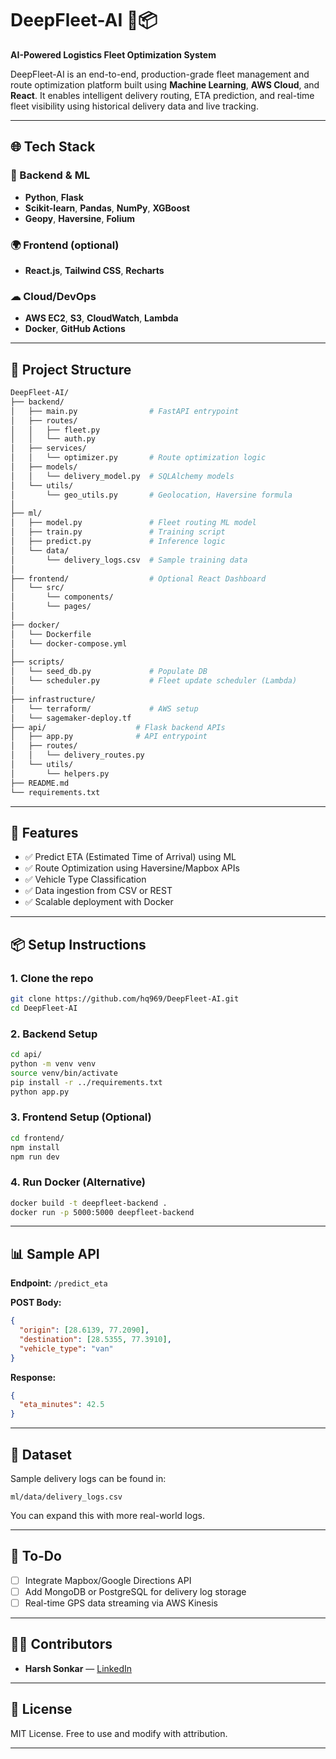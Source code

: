 # DeepFleet-AI 🚚📦  
**AI-Powered Logistics Fleet Optimization System**

DeepFleet-AI is an end-to-end, production-grade fleet management and route optimization platform built using **Machine Learning**, **AWS Cloud**, and **React**. It enables intelligent delivery routing, ETA prediction, and real-time fleet visibility using historical delivery data and live tracking.

---

## 🌐 Tech Stack

### 🧠 Backend & ML
- **Python**, **Flask**
- **Scikit-learn**, **Pandas**, **NumPy**, **XGBoost**
- **Geopy**, **Haversine**, **Folium**

### 🌍 Frontend (optional)
- **React.js**, **Tailwind CSS**, **Recharts**

### ☁ Cloud/DevOps
- **AWS EC2**, **S3**, **CloudWatch**, **Lambda**
- **Docker**, **GitHub Actions**

---

## 📁 Project Structure

```bash
DeepFleet-AI/
├── backend/
│   ├── main.py                # FastAPI entrypoint
│   ├── routes/
│   │   ├── fleet.py
│   │   └── auth.py
│   ├── services/
│   │   └── optimizer.py       # Route optimization logic
│   ├── models/
│   │   └── delivery_model.py  # SQLAlchemy models
│   └── utils/
│       └── geo_utils.py       # Geolocation, Haversine formula
│
├── ml/
│   ├── model.py               # Fleet routing ML model
│   ├── train.py               # Training script
│   ├── predict.py             # Inference logic
│   └── data/
│       └── delivery_logs.csv  # Sample training data
│
├── frontend/                  # Optional React Dashboard
│   └── src/
│       └── components/
│       └── pages/
│
├── docker/
│   └── Dockerfile
│   └── docker-compose.yml
│
├── scripts/
│   └── seed_db.py             # Populate DB
│   └── scheduler.py           # Fleet update scheduler (Lambda)
│
├── infrastructure/
│   └── terraform/             # AWS setup
│   └── sagemaker-deploy.tf                                                                                                                                 
├── api/                    # Flask backend APIs
│   ├── app.py              # API entrypoint
│   ├── routes/
│   │   └── delivery_routes.py
│   └── utils/
│       └── helpers.py 
├── README.md
└── requirements.txt  
````

---

## 🚀 Features

* ✅ Predict ETA (Estimated Time of Arrival) using ML
* ✅ Route Optimization using Haversine/Mapbox APIs
* ✅ Vehicle Type Classification
* ✅ Data ingestion from CSV or REST
* ✅ Scalable deployment with Docker

---

## 📦 Setup Instructions

### 1. Clone the repo

```bash
git clone https://github.com/hq969/DeepFleet-AI.git
cd DeepFleet-AI
```

### 2. Backend Setup

```bash
cd api/
python -m venv venv
source venv/bin/activate
pip install -r ../requirements.txt
python app.py
```

### 3. Frontend Setup (Optional)

```bash
cd frontend/
npm install
npm run dev
```

### 4. Run Docker (Alternative)

```bash
docker build -t deepfleet-backend .
docker run -p 5000:5000 deepfleet-backend
```

---

## 📊 Sample API

**Endpoint:** `/predict_eta`

**POST Body:**

```json
{
  "origin": [28.6139, 77.2090],
  "destination": [28.5355, 77.3910],
  "vehicle_type": "van"
}
```

**Response:**

```json
{
  "eta_minutes": 42.5
}
```

---

## 📂 Dataset

Sample delivery logs can be found in:

```
ml/data/delivery_logs.csv
```

You can expand this with more real-world logs.

---

## 📌 To-Do

* [ ] Integrate Mapbox/Google Directions API
* [ ] Add MongoDB or PostgreSQL for delivery log storage
* [ ] Real-time GPS data streaming via AWS Kinesis

---

## 👨‍💻 Contributors

* **Harsh Sonkar** — [LinkedIn](www.linkedin.com/in/harsh-sonkar-232573250)

---

## 📄 License

MIT License. Free to use and modify with attribution.

---


